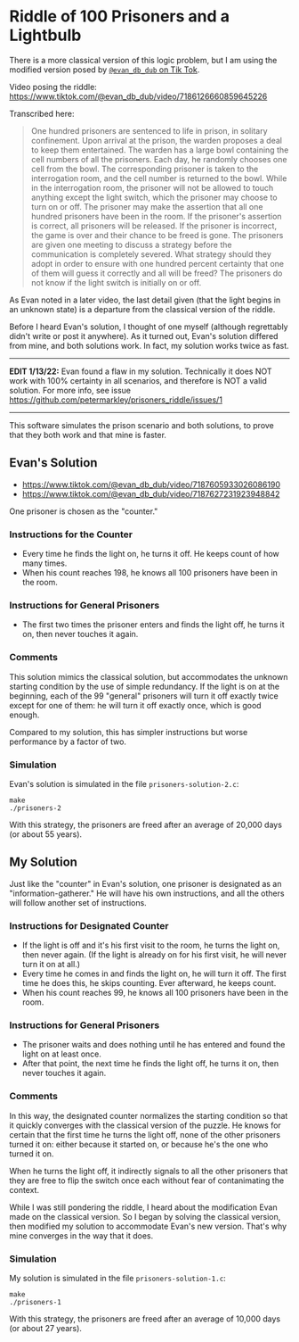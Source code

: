 # Riddle of 100 Prisoners and a Lightbulb

There is a more classical version of this logic problem, but I am using the modified version posed by [`@evan_db_dub` on Tik Tok](https://www.tiktok.com/@evan_db_dub).

Video posing the riddle: https://www.tiktok.com/@evan_db_dub/video/7186126660859645226

Transcribed here:
> One hundred prisoners are sentenced to life in prison, in solitary confinement. Upon arrival at the prison, the warden proposes a deal to keep them entertained. The warden has a large bowl containing the cell numbers of all the prisoners. Each day, he randomly chooses one cell from the bowl. The corresponding prisoner is taken to the interrogation room, and the cell number is returned to the bowl. While in the interrogation room, the prisoner will not be allowed to touch anything except the light switch, which the prisoner may choose to turn on or off. The prisoner may make the assertion that all one hundred prisoners have been in the room. If the prisoner's assertion is correct, all prisoners will be released. If the prisoner is incorrect, the game is over and their chance to be freed is gone. The prisoners are given one meeting to discuss a strategy before the communication is completely severed. What strategy should they adopt in order to ensure with one hundred percent certainty that one of them will guess it correctly and all will be freed? The prisoners do not know if the light switch is initially on or off.

As Evan noted in a later video, the last detail given (that the light begins in an unknown state) is a departure from the classical version of the riddle.

Before I heard Evan's solution, I thought of one myself (although regrettably didn't write or post it anywhere). As it turned out, Evan's solution differed from mine, and both solutions work. In fact, my solution works twice as fast.

----
**EDIT 1/13/22:** Evan found a flaw in my solution. Technically it does NOT work with 100% certainty in all scenarios, and therefore is NOT a valid solution. For more info, see issue https://github.com/petermarkley/prisoners_riddle/issues/1

----

This software simulates the prison scenario and both solutions, to prove that they both work and that mine is faster.

## Evan's Solution

- https://www.tiktok.com/@evan_db_dub/video/7187605933026086190
- https://www.tiktok.com/@evan_db_dub/video/7187627231923948842

One prisoner is chosen as the "counter."

### Instructions for the Counter

- Every time he finds the light on, he turns it off. He keeps count of how many times.
- When his count reaches 198, he knows all 100 prisoners have been in the room.

### Instructions for General Prisoners

- The first two times the prisoner enters and finds the light off, he turns it on, then never touches it again.

### Comments

This solution mimics the classical solution, but accommodates the unknown starting condition by the use of simple redundancy. If the light is on at the beginning, each of the 99 "general" prisoners will turn it off exactly twice except for one of them: he will turn it off exactly once, which is good enough.

Compared to my solution, this has simpler instructions but worse performance by a factor of two.

### Simulation

Evan's solution is simulated in the file `prisoners-solution-2.c`:

```
make
./prisoners-2
```

With this strategy, the prisoners are freed after an average of 20,000 days (or about 55 years).

## My Solution

Just like the "counter" in Evan's solution, one prisoner is designated as an "information-gatherer." He will have his own instructions, and all the others will follow another set of instructions.

### Instructions for Designated Counter

- If the light is off and it's his first visit to the room, he turns the light on, then never again. (If the light is already on for his first visit, he will never turn it on at all.)
- Every time he comes in and finds the light on, he will turn it off. The first time he does this, he skips counting. Ever afterward, he keeps count.
- When his count reaches 99, he knows all 100 prisoners have been in the room.

### Instructions for General Prisoners

- The prisoner waits and does nothing until he has entered and found the light on at least once.
- After that point, the next time he finds the light off, he turns it on, then never touches it again.

### Comments

In this way, the designated counter normalizes the starting condition so that it quickly converges with the classical version of the puzzle. He knows for certain that the first time he turns the light off, none of the other prisoners turned it on: either because it started on, or because he's the one who turned it on.

When he turns the light off, it indirectly signals to all the other prisoners that they are free to flip the switch once each without fear of contanimating the context.

While I was still pondering the riddle, I heard about the modification Evan made on the classical version. So I began by solving the classical version, then modified my solution to accommodate Evan's new version. That's why mine converges in the way that it does.

### Simulation

My solution is simulated in the file `prisoners-solution-1.c`:

```
make
./prisoners-1
```

With this strategy, the prisoners are freed after an average of 10,000 days (or about 27 years).
